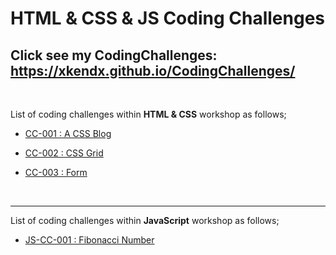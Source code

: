 # HTML & CSS & JS Coding Challenges

## Click see my CodingChallenges: https://xkendx.github.io/CodingChallenges/
<br>

List of coding challenges within <strong>HTML & CSS</strong> workshop as follows;

- [CC-001 : A CSS Blog](./HTML-CSS/cc-001/index.html)

- [CC-002 : CSS Grid](./HTML-CSS/cc-002/index.html)

- [CC-003 : Form](./HTML-CSS/cc-003/index.html)




<br><hr>

List of coding challenges within <strong>JavaScript</strong> workshop as follows;

- [JS-CC-001 : Fibonacci Number](./JavaScript/JS-CC-001/index.html)
